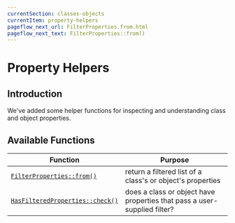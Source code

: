 ```yaml
---
currentSection: classes-objects
currentItem: property-helpers
pageflow_next_url: FilterProperties.from.html
pageflow_next_text: FilterProperties::from()
---
```


# Property Helpers

## Introduction

We've added some helper functions for inspecting and understanding class and object properties.

## Available Functions

Function | Purpose
------|--------
[`FilterProperties::from()`](FilterProperties.from.html) | return a filtered list of a class's or object's properties
[`HasFilteredProperties::check()`](HasFilteredProperties.check.html) | does a class or object have properties that pass a user-supplied filter?
